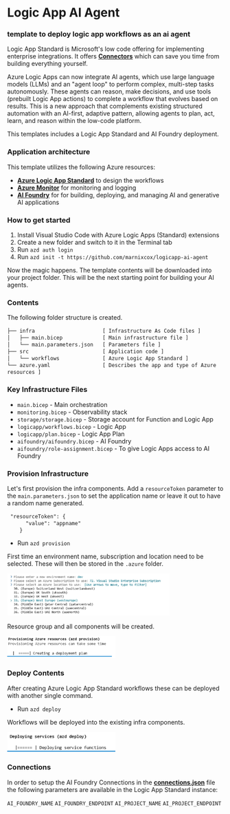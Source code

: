 # Logic App AI Agent
### template to deploy logic app workflows as an ai agent

Logic App Standard is Microsoft's low code offering for implementing enterprise integrations. It offers [**Connectors**](https://learn.microsoft.com/en-us/azure/connectors/built-in) which can save you time from building everything yourself.

Azure Logic Apps can now integrate AI agents, which use large language models (LLMs) and an "agent loop" to perform complex, multi-step tasks autonomously. These agents can reason, make decisions, and use tools (prebuilt Logic App actions) to complete a workflow that evolves based on results. This is a new approach that complements existing structured automation with an AI-first, adaptive pattern, allowing agents to plan, act, learn, and reason within the low-code platform.

This templates includes a Logic App Standard and AI Foundry deployment.

### Application architecture

This template utilizes the following Azure resources:

- [**Azure Logic App Standard**](https://learn.microsoft.com/azure/logic-apps/) to design the workflows
- [**Azure Monitor**](https://docs.microsoft.com/azure/azure-monitor/) for monitoring and logging
- [**AI Foundry**](https://learn.microsoft.com/en-us/azure/ai-foundry/) for  for building, deploying, and managing AI and generative AI applications

### How to get started

1. Install Visual Studio Code with Azure Logic Apps (Standard) extensions
1. Create a new folder and switch to it in the Terminal tab
1. Run `azd auth login`
1. Run `azd init -t https://github.com/marnixcox/logicapp-ai-agent`

Now the magic happens. The template contents will be downloaded into your project folder. This will be the next starting point for building your AI agents.

### Contents

The following folder structure is created. 

```
├── infra                      [ Infrastructure As Code files ]
│   ├── main.bicep             [ Main infrastructure file ]
│   └── main.parameters.json   [ Parameters file ]
├── src                        [ Application code ]
│   └── workflows              [ Azure Logic App Standard ]
└── azure.yaml                 [ Describes the app and type of Azure resources ]

```

### Key Infrastructure Files
- `main.bicep` - Main orchestration
- `monitoring.bicep` - Observability stack
- `storage/storage.bicep` - Storage account for Function and Logic App  
- `logicapp/workflows.bicep` - Logic App  
- `logicapp/plan.bicep` - Logic App Plan 
- `aifoundry/aifoundry.bicep` - AI Foundry
- `aifoundry/role-assignment.bicep` - To give Logic Apps access to AI Foundry

### Provision Infrastructure 

Let's first provision the infra components. Add a `resourceToken` parameter to the `main.parameters.json` to set the application name or leave it out to have a random name generated.

```
 "resourceToken": {
      "value": "appname"
    }
```

- Run `azd provision`

First time an environment name, subscription and location need to be selected. These will then be stored in the `.azure` folder.

<img src="assets/env.png" width="75%" alt="Select environment, subscription">

Resource group and all components will be created.

<img src="assets/provision.png" width="50%" alt="Provision">

### Deploy Contents 

After creating Azure Logic App Standard workflows these can be deployed with another single command.

- Run `azd deploy`

Workflows will be deployed into the existing infra components.

<img src="assets/deploy.png" width="50%" alt="Deploy">

### Connections

In order to setup the AI Foundry Connections in the [**connections.json**](https://learn.microsoft.com/en-us/azure/logic-apps/devops-deployment-single-tenant-azure-logic-apps) file the following parameters are available in the Logic App Standard instance:

`AI_FOUNDRY_NAME`
`AI_FOUNDRY_ENDPOINT`
`AI_PROJECT_NAME`
`AI_PROJECT_ENDPOINT`






